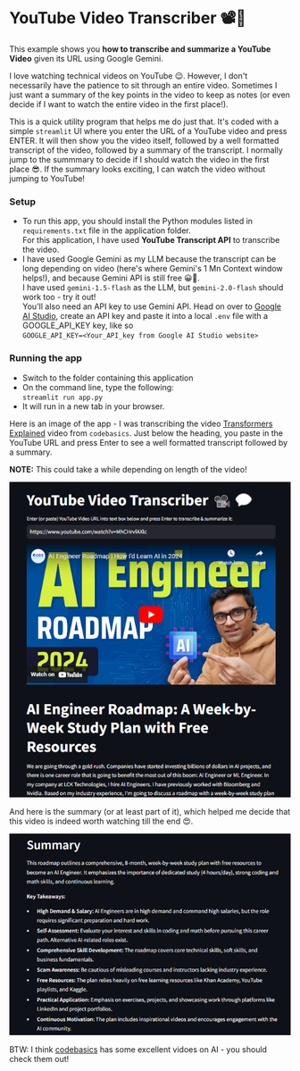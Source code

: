 # YouTube Video Transcriber 📽️💬
This example shows you **how to transcribe and summarize a YouTube Video** given its URL using Google Gemini. 

I love watching technical videos on YouTube 😉. However, I don't necessarily have the patience
to sit through an entire video. Sometimes I just want a summary of the key points in the video
to keep as notes (or even decide if I want to watch the entire video in the first place!).

This is a quick utility program that helps me do just that. It's coded with a simple `streamlit` UI where you enter the URL of a YouTube video and press ENTER. It will then show you the video itself, followed by a well formatted transcript of the video, followed by a summary of the transcript. I normally jump to the summmary to decide if I should watch the video in the first place 😎. If the summary looks exciting, I can watch the video without jumping to YouTube!

### Setup

* To run this app, you should install the Python modules listed in `requirements.txt` file in the application folder. <br/>For this application, I have used **YouTube Transcript API** to transcribe the video. 
* I have used Google Gemini as my LLM because the transcript can be long depending on video (here's where Gemini's 1 Mn Context window helps!), and because Gemini API is still free 😀🤞.<br/> I have used `gemini-1.5-flash` as the LLM, but `gemini-2.0-flash` should work too - try it out!<br/> You'll also need an API key to use Gemini API. Head on over to [Google AI Studio](https://aistudio.google.com/app/apikey?_gl=1*1veje4l*_ga*MTQyMjk5NjM3NC4xNzM4NTY1NTg4*_ga_P1DBVKWT6V*MTczOTI0ODgyMy41LjAuMTczOTI0ODgyMy42MC4wLjEzNDM3OTY5ODE.), create an API key and paste it into a local `.env` file with a GOOGLE_API_KEY key, like so <br/>
`GOOGLE_API_KEY=<Your_API_key from Google AI Studio website>`

### Running the app
* Switch to the folder containing this application
* On the command line, type the following:<br/>
`streamlit run app.py`
* It will run in a new tab in your browser.

Here is an image of the app - I was transcribing the video [Transformers Explained](https://www.youtube.com/watch?v=ZhAz268Hdpw&t=1203s) video from `codebasics`. Just below the heading, you paste in the YouTube URL and press Enter to see a well formatted transcript followed by a summary.

**NOTE:** This could take a while depending on length of the video!

![Application Preview](images/app_preview.png)

And here is the summary (or at least part of it), which helped me decide that this video is indeed worth watching till the end 😍.

![Summary](images/video_summary.png)

BTW: I think [codebasics](https://www.youtube.com/@codebasics) has some excellent vidoes on AI - you should check them out!

